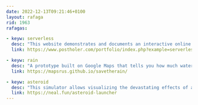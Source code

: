 ```yaml
---
date: 2022-12-13T09:21:46+0100
layout: rafaga
rid: 1963
rafagas:

- keyw: serverless
  desc: "This website demonstrates and documents an interactive online map using only HTML and JavaScript, consuming raster and vector datasets from static cloud storage"
  link: https://www.postholer.com/portfolio/index.php?example=serverless

- keyw: rain
  desc: "A prototype built on Google Maps that tells you how much water any rooftop can save storing rain, also visualizing other layers related to rainfall and droughts"
  link: https://mapsrus.github.io/savetherain/

- keyw: asteroid
  desc: "This simulator allows visualizing the devastating effects of an asteroid impact by selecting the location, type (iron, rock, carbon, comet, etc.),  diameter, speed, and entrance angle"
  link: https://neal.fun/asteroid-launcher
---
```


